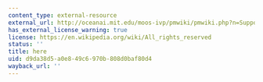 ```yaml
---
content_type: external-resource
external_url: http://oceanai.mit.edu/moos-ivp/pmwiki/pmwiki.php?n=Support.Documentation
has_external_license_warning: true
license: https://en.wikipedia.org/wiki/All_rights_reserved
status: ''
title: here
uid: d9da38d5-a0e8-49c6-970b-808d0baf80d4
wayback_url: ''
---
```

